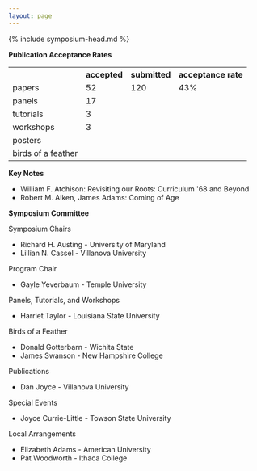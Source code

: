 ```yaml
---
layout: page
---
```

{% include symposium-head.md  %}


**Publication Acceptance Rates**
<table class="table table-hover table-sm"><tbody><tr><th></th>
<th>accepted</th>
<th>submitted</th>
<th>acceptance rate</th>
</tr><tr><td>papers</td>
<td>52</td>
<td>120</td>
<td>43%</td>
</tr><tr><td>panels</td>
<td>17</td>
<td></td>
<td></td>
</tr><tr><td>tutorials</td>
<td>3</td>
<td></td>
<td></td>
</tr><tr><td>workshops</td>
<td>3</td>
<td></td>
<td></td>
</tr><tr><td>posters</td>
<td></td>
<td></td>
<td></td>
</tr><tr><td>birds of a feather</td>
<td></td>
<td></td>
<td></td>
</tr></tbody></table>                       


**Key Notes**

-   William F. Atchison: Revisiting our Roots: Curriculum \'68 and
    Beyond
-   Robert M. Aiken, James Adams: Coming of Age

**Symposium Committee**

Symposium Chairs

-   Richard H. Austing - University of Maryland
-   Lillian N. Cassel - Villanova University

Program Chair

-   Gayle Yeverbaum - Temple University

Panels, Tutorials, and Workshops

-   Harriet Taylor - Louisiana State University

Birds of a Feather

-   Donald Gotterbarn - Wichita State
-   James Swanson - New Hampshire College

Publications

-   Dan Joyce - Villanova University

Special Events

-   Joyce Currie-Little - Towson State University

Local Arrangements

-   Elizabeth Adams - American University
-   Pat Woodworth - Ithaca College
